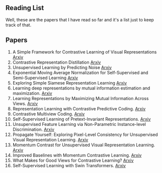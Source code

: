 ## Reading List

Well, these are the papers that I have read so far and it's a list just to keep track of that.



## Papers
1. A Simple Framework for Contrastive Learning of Visual Representations [Arxiv](https://arxiv.org/abs/2002.05709) 
2. Contrastive Representation Distillation [Arxiv](https://arxiv.org/abs/1910.10699) 
3. Unsupervised Learning by Predicting Noise [Arxiv](https://arxiv.org/abs/1704.05310) 
4. Exponential Moving Average Normalization for Self-Supervised and Semi-Supervised Learning [Arxiv](https://arxiv.org/abs/2101.08482) 
5. Exploring Simple Siamese Representation Learning [Arxiv](https://arxiv.org/abs/2011.10566) 
6. Learning deep representations by mutual information estimation and maximization. [Arxiv](https://arxiv.org/abs/1808.06670) 
7. Learning Representations by Maximizing Mutual Information Across Views. [Arxiv](https://arxiv.org/abs/1906.00910) 
8. Representation Learning with Contrastive Predictive Coding. [Arxiv](https://arxiv.org/pdf/1807.03748.pdf) 
11. Contrastive Multiview Coding. [Arxiv](https://arxiv.org/abs/1906.05849) 
12. Self-Supervised Learning of Pretext-Invariant Representations. [Arxiv](https://arxiv.org/pdf/1912.01991v1.pdf) 
13. Unsupervised Feature Learning via Non-Parametric Instance-level Discrimination. [Arxiv](https://arxiv.org/abs/1805.01978) 
14. Propagate Yourself: Exploring Pixel-Level Consistency for Unsupervised Visual Representation Learning. [Arxiv](https://arxiv.org/abs/2011.10043) 
15. Momentum Contrast for Unsupervised Visual Representation Learning. [Arxiv](https://arxiv.org/abs/1911.05722)
16. Improved Baselines with Momentum Contrastive Learning. [Arxiv](https://arxiv.org/abs/2003.04297)
17. What Makes for Good Views for Contrastive Learning? [Arxiv](https://arxiv.org/pdf/2005.10243.pdf) 
18. Self-Supervised Learning with Swin Transformers. [Arxiv](https://arxiv.org/abs/2105.04553)





